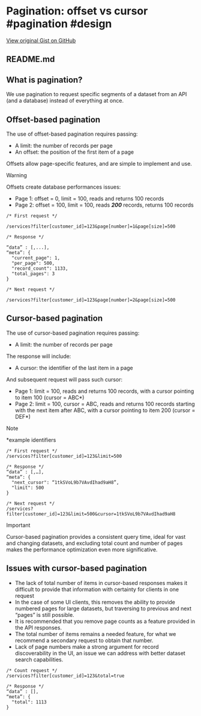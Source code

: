 # Pagination: offset vs cursor #pagination #design

[View original Gist on GitHub](https://gist.github.com/Integralist/c7a1bd810e1ab30b83e99308d11191cb)

## README.md

## What is pagination?

We use pagination to request specific segments of a dataset from an API (and a database) instead of everything at once.

## Offset-based pagination

The use of offset-based pagination requires passing:

- A limit: the number of records per page
- An offset: the position of the first item of a page

Offsets allow page-specific features, and are simple to implement and use.

> [!WARNING]
> Offsets create database performances issues:
>
>  - Page 1: offset = 0, limit = 100, reads and returns 100 records
>  - Page 2: offset = 100, limit = 100, reads **_200_** records, returns 100 records

```
/* First request */

/services?filter[customer_id]=123&page[number]=1&page[size]=500

/* Response */

“data” : [,...],
“meta”: {
  "current_page": 1,
  "per_page": 500,
  "record_count": 1133,
  "total_pages": 3
}

/* Next request */

/services?filter[customer_id]=123&page[number]=2&page[size]=500
```

## Cursor-based pagination

The use of cursor-based pagination requires passing:

- A limit: the number of records per page

The response will include:

- A cursor: the identifier of the last item in a page

And subsequent request will pass such cursor:

- Page 1: limit = 100, reads and returns 100 records, with a cursor pointing to item 100 (cursor = ABC*)
- Page 2: limit = 100, cursor = ABC, reads and returns 100 records starting with the next item after ABC, with a cursor pointing to item 200 (cursor = DEF*)

> [!NOTE]
> *example identifiers

```
/* First request */
/services?filter[customer_id]=123&limit=500

/* Response */
“data” : [,…],
“meta”: {
  "next_cursor": “1tkSVoL9b7VAvdIhad9aH8”,
  "limit": 500
}

/* Next request */
/services?filter[customer_id]=123&limit=500&cursor=1tkSVoL9b7VAvdIhad9aH8
```

> [!IMPORTANT]
> Cursor-based pagination provides a consistent query time, ideal for vast and changing datasets, and excluding total count and number of pages makes the performance optimization even more significative.

## Issues with cursor-based pagination

- The lack of total number of items in cursor-based responses makes it difficult to provide that information with certainty for clients in one request
- In the case of some UI clients, this removes the ability to provide numbered pages for large datasets, but traversing to previous and next “pages” is still possible.
- It is recommended that you remove page counts as a feature provided in the API responses.
- The total number of items remains a needed feature, for what we recommend a secondary request to obtain that number.
- Lack of page numbers make a strong argument for record discoverability in the UI, an issue we can address with better dataset search capabilities.

```
/* Count request */
/services?filter[customer_id]=123&total=true

/* Response */
“data” : [],
“meta”: {
  "total": 1113
}
```

